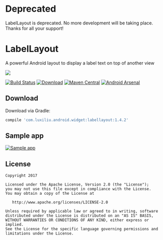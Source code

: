 Deprecated
=
LabelLayout is deprecated. No more development will be taking place. Thanks for all your support!

LabelLayout
=======
A powerful Android layout to display a label text on top of another view

![](https://cloud.githubusercontent.com/assets/22950288/21127972/0bf4a31c-c14b-11e6-9384-666fc77653c1.gif)

[![Build Status](https://travis-ci.org/luxiliu/LabelLayout.svg?branch=develop)](https://travis-ci.org/luxiliu/LabelLayout)
[![Download](https://api.bintray.com/packages/luxiliu/maven/LabelLayout/images/download.svg)](https://bintray.com/luxiliu/maven/LabelLayout/_latestVersion)
[![Maven Central](https://maven-badges.herokuapp.com/maven-central/com.luxiliu/labellayout/badge.svg)](https://maven-badges.herokuapp.com/maven-central/com.luxiliu/labellayout)
[![Android Arsenal](https://img.shields.io/badge/Android%20Arsenal-LabelLayout-brightgreen.svg?style=flat)](http://android-arsenal.com/details/1/4779)


Download
--------
Download via Gradle:
```groovy
compile 'com.luxiliu.android.widget:labellayout:1.4.2'
```


Sample app
--------
[![Sample app](https://play.google.com/intl/en_us/badges/images/generic/en_badge_web_generic.png)](https://play.google.com/store/apps/details?id=com.luxiliu.android.sample.labellayout&utm_source=global_co&utm_medium=prtnr&utm_content=Mar2515&utm_campaign=PartBadge&pcampaignid=MKT-Other-global-all-co-prtnr-py-PartBadge-Mar2515-1)


License
--------
    Copyright 2017

    Licensed under the Apache License, Version 2.0 (the "License");
    you may not use this file except in compliance with the License.
    You may obtain a copy of the License at

       http://www.apache.org/licenses/LICENSE-2.0

    Unless required by applicable law or agreed to in writing, software
    distributed under the License is distributed on an "AS IS" BASIS,
    WITHOUT WARRANTIES OR CONDITIONS OF ANY KIND, either express or implied.
    See the License for the specific language governing permissions and
    limitations under the License.
